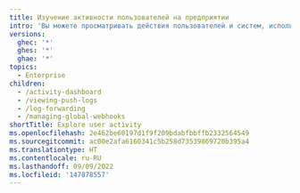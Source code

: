 ```yaml
---
title: Изучение активности пользователей на предприятии
intro: 'Вы можете просматривать действия пользователей и систем, используя панели мониторинга, веб-перехватчики и пересылку журналов.'
versions:
  ghec: '*'
  ghes: '*'
  ghae: '*'
topics:
  - Enterprise
children:
  - /activity-dashboard
  - /viewing-push-logs
  - /log-forwarding
  - /managing-global-webhooks
shortTitle: Explore user activity
ms.openlocfilehash: 2e462be60197d1f9f209bdabfbbffb2332564549
ms.sourcegitcommit: ac00e2afa6160341c5b258d73539869720b395a4
ms.translationtype: HT
ms.contentlocale: ru-RU
ms.lasthandoff: 09/09/2022
ms.locfileid: '147878557'
---
```


